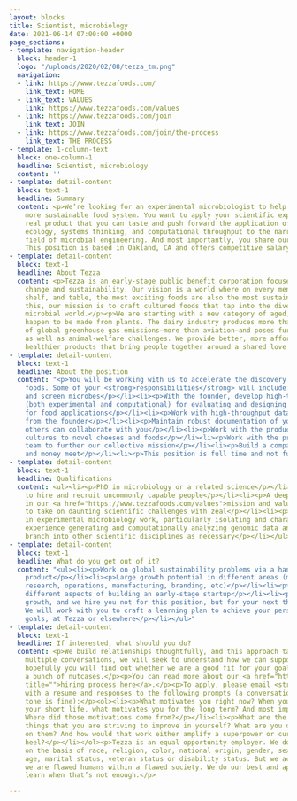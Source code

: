 ```yaml
---
layout: blocks
title: Scientist, microbiology
date: 2021-06-14 07:00:00 +0000
page_sections:
- template: navigation-header
  block: header-1
  logo: "/uploads/2020/02/08/tezza_tm.png"
  navigation:
  - link: https://www.tezzafoods.com/
    link_text: HOME
  - link_text: VALUES
    link: https://www.tezzafoods.com/values
  - link: https://www.tezzafoods.com/join
    link_text: JOIN
  - link: https://www.tezzafoods.com/join/the-process
    link_text: THE PROCESS
- template: 1-column-text
  block: one-column-1
  headline: Scientist, microbiology
  content: ''
- template: detail-content
  block: text-1
  headline: Summary
  content: <p>We’re looking for an experimental microbiologist to help us create a
    more sustainable food system. You want to apply your scientific expertise to a
    real product that you can taste and push forward the application of community
    ecology, systems thinking, and computational throughput to the narrowly focused
    field of microbial engineering. And most importantly, you share our <a href="https://www.tezzafoods.com/values">values</a>.
    This position is based in Oakland, CA and offers competitive salary and equity.</p>
- template: detail-content
  block: text-1
  headline: About Tezza
  content: <p>Tezza is an early-stage public benefit corporation focused on climate
    change and sustainability. Our vision is a world where on every menu, grocery
    shelf, and table, the most exciting foods are also the most sustainable. To achieve
    this, our mission is to craft cultured foods that tap into the diversity of the
    microbial world.</p><p>We are starting with a new category of aged, hard cheeses—that
    happen to be made from plants. The dairy industry produces more than <a href="http://www.fao.org/3/CA2929EN/ca2929en.pdf">3%</a>
    of global greenhouse gas emissions—more than aviation—and poses further sustainability
    as well as animal-welfare challenges. We provide better, more affordable, and
    healthier products that bring people together around a shared love of food.</p>
- template: detail-content
  block: text-1
  headline: About the position
  content: "<p>You will be working with us to accelerate the discovery of cultured
    foods. Some of your <strong>responsibilities</strong> will include:</p><ul><li><p>Isolate
    and screen microbes</p></li><li><p>With the founder, develop high-throughput methods
    (both experimental and computational) for evaluating and designing microbial communities
    for food applications</p></li><li><p>Work with high-throughput data with guidance
    from the founder</p></li><li><p>Maintain robust documentation of your work so
    others can collaborate with you</p></li><li><p>Work with the product team to apply
    cultures to novel cheeses and foods</p></li><li><p>Work with the product and brand
    team to further our collective mission</p></li><li><p>Build a company where mission
    and money meet</p></li><li><p>This position is full time and not fully remote</p></li></ul>"
- template: detail-content
  block: text-1
  headline: Qualifications
  content: <ul><li><p>PhD in microbiology or a related science</p></li><li><p>Ability
    to hire and recruit uncommonly capable people</p></li><li><p>A deeply held conviction
    in our <a href="https://www.tezzafoods.com/values">mission and values</a></p></li><li><p>Desire
    to take on daunting scientific challenges with zeal</p></li><li><p>Experience
    in experimental microbiology work, particularly isolating and characterizing microbes</p></li><li><p>Preferably
    experience generating and computationally analyzing genomic data and eager to
    branch into other scientific disciplines as necessary</p></li></ul>
- template: detail-content
  block: text-1
  headline: What do you get out of it?
  content: "<ul><li><p>Work on global sustainability problems via a hands-on, tasty
    product</p></li><li><p>Large growth potential in different areas (management,
    research, operations, manufacturing, branding, etc)</p></li><li><p>Learn about
    different aspects of building an early-stage startup</p></li><li><p>We focus on
    growth, and we hire you not for this position, but for your next three positions.
    We will work with you to craft a learning plan to achieve your personal and career
    goals, at Tezza or elsewhere</p></li></ul>"
- template: detail-content
  block: text-1
  headline: If interested, what should you do?
  content: <p>We build relationships thoughtfully, and this approach takes time. Over
    multiple conversations, we will seek to understand how we can support you, and
    hopefully you will find out whether we are a good fit for your goals or simply
    a bunch of nutcases.</p><p>You can read more about our <a href="https://www.tezzafoods.com/join/the-process"
    title="">hiring process here</a>.</p><p>To apply, please email <strong>join@tezzafoods.com</strong>
    with a resume and responses to the following prompts (a conversational, unpolished
    tone is fine):</p><ol><li><p>What motivates you right now? When you think about
    your short life, what motivates you for the long term? And most important, why?
    Where did those motivations come from?</p></li><li><p>What are the most important
    things that you are striving to improve in yourself? What are you doing to work
    on them? And how would that work either amplify a superpower or cure an achilles
    heel?</p></li></ol><p>Tezza is an equal opportunity employer. We do not discriminate
    on the basis of race, religion, color, national origin, gender, sexual orientation,
    age, marital status, veteran status or disability status. But we acknowledge that
    we are flawed humans within a flawed society. We do our best and apologize and
    learn when that’s not enough.</p>

---
```

